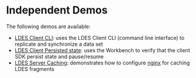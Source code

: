 # Independent Demos
The following demos are available:
* [LDES Client CLI](./ldes-client-cli/README.md): uses the LDES Client CLI (command line interface) to replicate and synchronize a data set
* [LDES Client Persisted state](./ldes-client-persistence/README.md): uses the Workbench to verify that the client SDK persist state and pause/resume
* [LDES Server Caching](./ldes-server-caching/README.md): demonstrates how to configure [nginx](https://nginx.org/en/docs/) for caching LDES fragments
